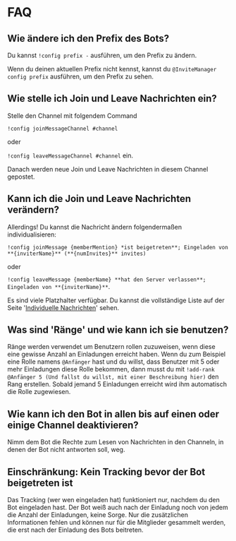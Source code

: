 # FAQ

## Wie ändere ich den Prefix des Bots?

Du kannst `!config prefix -` ausführen, um den Prefix zu ändern.

Wenn du deinen aktuellen Prefix nicht kennst, kannst du `@InviteManager config prefix` ausführen, um den Prefix zu sehen.

## Wie stelle ich Join und Leave Nachrichten ein?

Stelle den Channel mit folgendem Command

`!config joinMessageChannel #channel`

oder

`!config leaveMessageChannel #channel` ein.

Danach werden neue Join und Leave Nachrichten in diesem Channel gepostet.

## Kann ich die Join und Leave Nachrichten verändern?

Allerdings! Du kannst die Nachricht ändern folgendermaßen individualisieren:

`!config joinMessage {memberMention} *ist beigetreten**; Eingeladen von **{inviterName}** (**{numInvites}** invites)`

oder

`!config leaveMessage {memberName} **hat den Server verlassen**; Eingeladen von **{inviterName}**`.

Es sind viele Platzhalter verfügbar. Du kannst die vollständige Liste auf der Seite '[Individuelle Nachrichten](/de/modules/invites/custom-messages.md)' sehen.

## Was sind 'Ränge' und wie kann ich sie benutzen?

Ränge werden verwendet um Benutzern rollen zuzuweisen, wenn diese eine gewisse Anzahl an Einladungen erreicht haben. Wenn du zum Beispiel eine Rolle namens `@Anfänger` hast und du willst, dass Benutzer mit 5 oder mehr Einladungen diese Rolle bekommen, dann musst du mit `!add-rank @Anfänger 5 (Und fallst du willst, mit einer Beschreibung hier)` den Rang erstellen. Sobald jemand 5 Einladungen erreicht wird ihm automatisch die Rolle zugewiesen.

## Wie kann ich den Bot in allen bis auf einen oder einige Channel deaktivieren?

Nimm dem Bot die Rechte zum Lesen von Nachrichten in den Channeln, in denen der Bot nicht antworten soll, weg.

## Einschränkung: Kein Tracking bevor der Bot beigetreten ist

Das Tracking (wer wen eingeladen hat) funktioniert nur, nachdem du den Bot eingeladen hast. Der Bot weiß auch nach der Einladung noch von jedem die Anzahl der Einladungen, keine Sorge. Nur die zusätzlichen Informationen fehlen und können nur für die Mitglieder gesammelt werden, die erst nach der Einladung des Bots beitreten.
